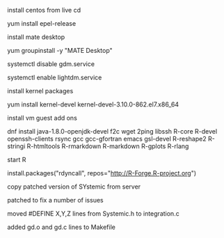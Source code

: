 install centos from live cd

yum install epel-release

install mate desktop 

yum groupinstall -y "MATE Desktop"

systemctl disable gdm.service

systemctl enable lightdm.service


install kernel packages

yum install kernel-devel kernel-devel-3.10.0-862.el7.x86_64

install vm guest add ons

dnf install java-1.8.0-openjdk-devel f2c wget 2ping libssh R-core R-devel openssh-clients rsync gcc gcc-gfortran emacs gsl-devel R-reshape2 R-stringi R-htmltools R-rmarkdown R-markdown R-gplots R-rlang

start R

install.packages("rdyncall", repos="http://R-Forge.R-project.org")

copy patched version of SYstemic from server

patched to fix a number of issues

moved #DEFINE X,Y,Z lines from Systemic.h to integration.c

added gd.o and gd.c lines to Makefile

